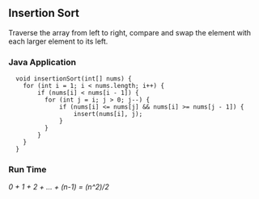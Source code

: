## Insertion Sort ##

Traverse the array from left to right, compare and swap the element with each larger element to its left. 

### Java Application ###
```
  void insertionSort(int[] nums) {
    for (int i = 1; i < nums.length; i++) {
        if (nums[i] < nums[i - 1]) {
          for (int j = i; j > 0; j--) {
              if (nums[i] <= nums[j] && nums[i] >= nums[j - 1]) {
                  insert(nums[i], j);
              }
          }
        }
    }
  }
```

### Run Time ##
*0 + 1 + 2 + ... + (n-1) = (n^2)/2*
